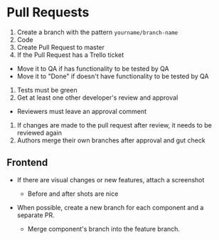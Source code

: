 # Pull Requests

1. Create a branch with the pattern `yourname/branch-name`
1. Code
1. Create Pull Request to master
1. If the Pull Request has a Trello ticket
  * Move it to QA if has functionality to be tested by QA
  * Move it to "Done" if doesn't have functionality to be tested by QA
1. Tests must be green
1. Get at least one other developer's review and approval
  * Reviewers must leave an approval comment
1. If changes are made to the pull request after review, it needs to be reviewed again
1. Authors merge their own branches after approval and gut check

## Frontend

* If there are visual changes or new features, attach a screenshot
  * Before and after shots are nice

* When possible, create a new branch for each component and a separate PR.
  * Merge component's branch into the feature branch.
